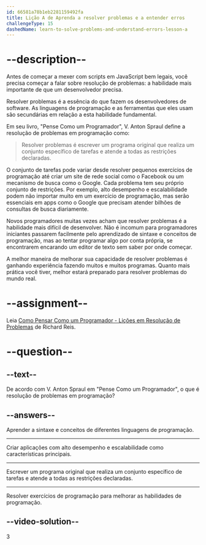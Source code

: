 ```yaml
---
id: 66581a78b1eb2281159492fa
title: Lição A de Aprenda a resolver problemas e a entender erros
challengeType: 15
dashedName: learn-to-solve-problems-and-understand-errors-lesson-a
---
```


# --description--

Antes de começar a mexer com scripts em JavaScript bem legais, você precisa começar a falar sobre resolução de problemas: a habilidade mais importante de que um desenvolvedor precisa.

Resolver problemas é a essência do que fazem os desenvolvedores de software. As linguagens de programação e as ferramentas que eles usam são secundárias em relação a esta habilidade fundamental.

Em seu livro, "Pense Como um Programador", V. Anton Spraul define a resolução de problemas em programação como:

> Resolver problemas é escrever um programa original que realiza um conjunto específico de tarefas e atende a todas as restrições declaradas.

O conjunto de tarefas pode variar desde resolver pequenos exercícios de programação até criar um site de rede social como o Facebook ou um mecanismo de busca como o Google. Cada problema tem seu próprio conjunto de restrições. Por exemplo, alto desempenho e escalabilidade podem não importar muito em um exercício de programação, mas serão essenciais em apps como o Google que precisam atender bilhões de consultas de busca diariamente.

Novos programadores muitas vezes acham que resolver problemas é a habilidade mais difícil de desenvolver. Não é incomum para programadores iniciantes passarem facilmente pelo aprendizado de sintaxe e conceitos de programação, mas ao tentar programar algo por conta própria, se encontrarem encarando um editor de texto sem saber por onde começar.

A melhor maneira de melhorar sua capacidade de resolver problemas é ganhando experiência fazendo muitos e muitos programas. Quanto mais prática você tiver, melhor estará preparado para resolver problemas do mundo real.

# --assignment--

Leia <a href="https://www.freecodecamp.org/news/how-to-think-like-a-programmer-lessons-in-problem-solving-d1d8bf1de7d2/" target="_blank">Como Pensar Como um Programador - Lições em Resolução de Problemas</a> de Richard Reis.

# --question--

## --text--

De acordo com V. Anton Spraul em "Pense Como um Programador", o que é resolução de problemas em programação?

## --answers--

Aprender a sintaxe e conceitos de diferentes linguagens de programação.

---

Criar aplicações com alto desempenho e escalabilidade como características principais.

---

Escrever um programa original que realiza um conjunto específico de tarefas e atende a todas as restrições declaradas.

---

Resolver exercícios de programação para melhorar as habilidades de programação.


## --video-solution--

3
